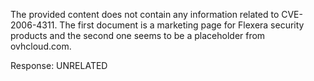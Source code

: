 The provided content does not contain any information related to CVE-2006-4311. The first document is a marketing page for Flexera security products and the second one seems to be a placeholder from ovhcloud.com.

Response: UNRELATED
